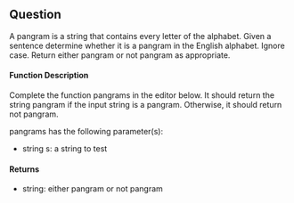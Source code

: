 ## Question
A pangram is a string that contains every letter of the alphabet. Given a sentence determine whether it is a pangram in the English alphabet. Ignore case. Return either pangram or not pangram as appropriate.



#### Function Description

Complete the function pangrams in the editor below. It should return the string pangram if the input string is a pangram. Otherwise, it should return not pangram.

pangrams has the following parameter(s):

- string s: a string to test
#### Returns

- string: either pangram or not pangram
